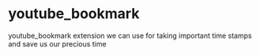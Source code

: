 # youtube_bookmark
youtube_bookmark extension we can use for taking important time stamps and save us our precious time
